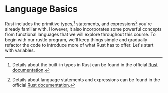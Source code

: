 # Language Basics

Rust includes the primitive types,[^1] statements, and expressions[^2] you're
already familiar with. However, it also incorporates some powerful concepts from
functional languages that we will explore throughout this course. To begin with
our rustle program, we'll keep things simple and gradually refactor the code to
introduce more of what Rust has to offer. Let's start with variables.

[^1]: Details about the built-in types in Rust can be found in the official
    [Rust documentation](https://doc.rust-lang.org/reference/types.html).

[^2]: Details about language statements and expressions can be found in the
    official
    [Rust documentation](https://doc.rust-lang.org/reference/statements-and-expressions.html).
